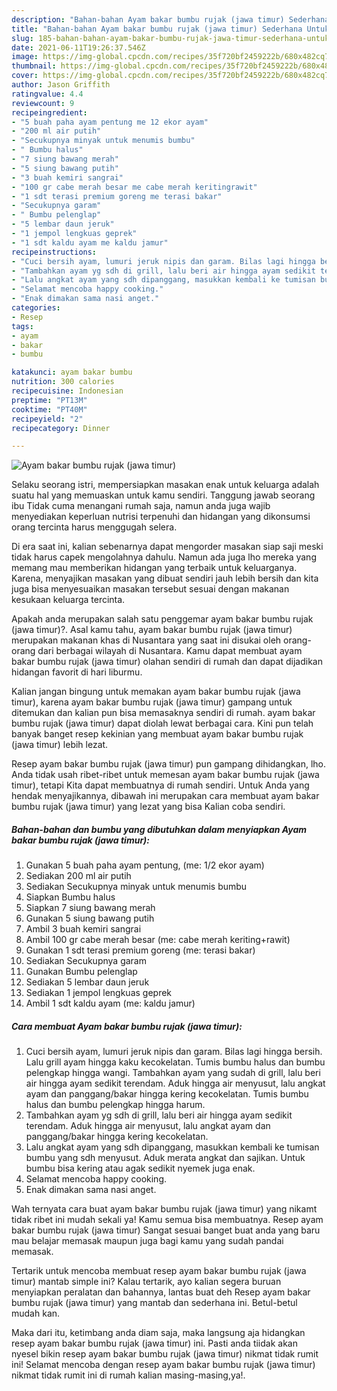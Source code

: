 ```yaml
---
description: "Bahan-bahan Ayam bakar bumbu rujak (jawa timur) Sederhana Untuk Jualan"
title: "Bahan-bahan Ayam bakar bumbu rujak (jawa timur) Sederhana Untuk Jualan"
slug: 185-bahan-bahan-ayam-bakar-bumbu-rujak-jawa-timur-sederhana-untuk-jualan
date: 2021-06-11T19:26:37.546Z
image: https://img-global.cpcdn.com/recipes/35f720bf2459222b/680x482cq70/ayam-bakar-bumbu-rujak-jawa-timur-foto-resep-utama.jpg
thumbnail: https://img-global.cpcdn.com/recipes/35f720bf2459222b/680x482cq70/ayam-bakar-bumbu-rujak-jawa-timur-foto-resep-utama.jpg
cover: https://img-global.cpcdn.com/recipes/35f720bf2459222b/680x482cq70/ayam-bakar-bumbu-rujak-jawa-timur-foto-resep-utama.jpg
author: Jason Griffith
ratingvalue: 4.4
reviewcount: 9
recipeingredient:
- "5 buah paha ayam pentung me 12 ekor ayam"
- "200 ml air putih"
- "Secukupnya minyak untuk menumis bumbu"
- " Bumbu halus"
- "7 siung bawang merah"
- "5 siung bawang putih"
- "3 buah kemiri sangrai"
- "100 gr cabe merah besar me cabe merah keritingrawit"
- "1 sdt terasi premium goreng me terasi bakar"
- "Secukupnya garam"
- " Bumbu pelenglap"
- "5 lembar daun jeruk"
- "1 jempol lengkuas geprek"
- "1 sdt kaldu ayam me kaldu jamur"
recipeinstructions:
- "Cuci bersih ayam, lumuri jeruk nipis dan garam. Bilas lagi hingga bersih. Lalu grill ayam hingga kaku kecokelatan. Tumis bumbu halus dan bumbu pelengkap hingga wangi. Tambahkan ayam yang sudah di grill, lalu beri air hingga ayam sedikit terendam. Aduk hingga air menyusut, lalu angkat ayam dan panggang/bakar hingga kering kecokelatan. Tumis bumbu halus dan bumbu pelengkap hingga harum."
- "Tambahkan ayam yg sdh di grill, lalu beri air hingga ayam sedikit terendam. Aduk hingga air menyusut, lalu angkat ayam dan panggang/bakar hingga kering kecokelatan."
- "Lalu angkat ayam yang sdh dipanggang, masukkan kembali ke tumisan bumbu yang sdh menyusut. Aduk merata angkat dan sajikan. Untuk bumbu bisa kering atau agak sedikit nyemek juga enak."
- "Selamat mencoba happy cooking."
- "Enak dimakan sama nasi anget."
categories:
- Resep
tags:
- ayam
- bakar
- bumbu

katakunci: ayam bakar bumbu 
nutrition: 300 calories
recipecuisine: Indonesian
preptime: "PT13M"
cooktime: "PT40M"
recipeyield: "2"
recipecategory: Dinner

---
```



![Ayam bakar bumbu rujak (jawa timur)](https://img-global.cpcdn.com/recipes/35f720bf2459222b/680x482cq70/ayam-bakar-bumbu-rujak-jawa-timur-foto-resep-utama.jpg)

Selaku seorang istri, mempersiapkan masakan enak untuk keluarga adalah suatu hal yang memuaskan untuk kamu sendiri. Tanggung jawab seorang ibu Tidak cuma menangani rumah saja, namun anda juga wajib menyediakan keperluan nutrisi terpenuhi dan hidangan yang dikonsumsi orang tercinta harus menggugah selera.

Di era  saat ini, kalian sebenarnya dapat mengorder masakan siap saji meski tidak harus capek mengolahnya dahulu. Namun ada juga lho mereka yang memang mau memberikan hidangan yang terbaik untuk keluarganya. Karena, menyajikan masakan yang dibuat sendiri jauh lebih bersih dan kita juga bisa menyesuaikan masakan tersebut sesuai dengan makanan kesukaan keluarga tercinta. 



Apakah anda merupakan salah satu penggemar ayam bakar bumbu rujak (jawa timur)?. Asal kamu tahu, ayam bakar bumbu rujak (jawa timur) merupakan makanan khas di Nusantara yang saat ini disukai oleh orang-orang dari berbagai wilayah di Nusantara. Kamu dapat membuat ayam bakar bumbu rujak (jawa timur) olahan sendiri di rumah dan dapat dijadikan hidangan favorit di hari liburmu.

Kalian jangan bingung untuk memakan ayam bakar bumbu rujak (jawa timur), karena ayam bakar bumbu rujak (jawa timur) gampang untuk ditemukan dan kalian pun bisa memasaknya sendiri di rumah. ayam bakar bumbu rujak (jawa timur) dapat diolah lewat berbagai cara. Kini pun telah banyak banget resep kekinian yang membuat ayam bakar bumbu rujak (jawa timur) lebih lezat.

Resep ayam bakar bumbu rujak (jawa timur) pun gampang dihidangkan, lho. Anda tidak usah ribet-ribet untuk memesan ayam bakar bumbu rujak (jawa timur), tetapi Kita dapat membuatnya di rumah sendiri. Untuk Anda yang hendak menyajikannya, dibawah ini merupakan cara membuat ayam bakar bumbu rujak (jawa timur) yang lezat yang bisa Kalian coba sendiri.

<!--inarticleads1-->

##### Bahan-bahan dan bumbu yang dibutuhkan dalam menyiapkan Ayam bakar bumbu rujak (jawa timur):

1. Gunakan 5 buah paha ayam pentung, (me: 1/2 ekor ayam)
1. Sediakan 200 ml air putih
1. Sediakan Secukupnya minyak untuk menumis bumbu
1. Siapkan  Bumbu halus
1. Siapkan 7 siung bawang merah
1. Gunakan 5 siung bawang putih
1. Ambil 3 buah kemiri sangrai
1. Ambil 100 gr cabe merah besar (me: cabe merah keriting+rawit)
1. Gunakan 1 sdt terasi premium goreng (me: terasi bakar)
1. Sediakan Secukupnya garam
1. Gunakan  Bumbu pelenglap
1. Sediakan 5 lembar daun jeruk
1. Sediakan 1 jempol lengkuas geprek
1. Ambil 1 sdt kaldu ayam (me: kaldu jamur)




<!--inarticleads2-->

##### Cara membuat Ayam bakar bumbu rujak (jawa timur):

1. Cuci bersih ayam, lumuri jeruk nipis dan garam. Bilas lagi hingga bersih. Lalu grill ayam hingga kaku kecokelatan. Tumis bumbu halus dan bumbu pelengkap hingga wangi. Tambahkan ayam yang sudah di grill, lalu beri air hingga ayam sedikit terendam. Aduk hingga air menyusut, lalu angkat ayam dan panggang/bakar hingga kering kecokelatan. Tumis bumbu halus dan bumbu pelengkap hingga harum.
1. Tambahkan ayam yg sdh di grill, lalu beri air hingga ayam sedikit terendam. Aduk hingga air menyusut, lalu angkat ayam dan panggang/bakar hingga kering kecokelatan.
1. Lalu angkat ayam yang sdh dipanggang, masukkan kembali ke tumisan bumbu yang sdh menyusut. Aduk merata angkat dan sajikan. Untuk bumbu bisa kering atau agak sedikit nyemek juga enak.
1. Selamat mencoba happy cooking.
1. Enak dimakan sama nasi anget.




Wah ternyata cara buat ayam bakar bumbu rujak (jawa timur) yang nikamt tidak ribet ini mudah sekali ya! Kamu semua bisa membuatnya. Resep ayam bakar bumbu rujak (jawa timur) Sangat sesuai banget buat anda yang baru mau belajar memasak maupun juga bagi kamu yang sudah pandai memasak.

Tertarik untuk mencoba membuat resep ayam bakar bumbu rujak (jawa timur) mantab simple ini? Kalau tertarik, ayo kalian segera buruan menyiapkan peralatan dan bahannya, lantas buat deh Resep ayam bakar bumbu rujak (jawa timur) yang mantab dan sederhana ini. Betul-betul mudah kan. 

Maka dari itu, ketimbang anda diam saja, maka langsung aja hidangkan resep ayam bakar bumbu rujak (jawa timur) ini. Pasti anda tiidak akan nyesel bikin resep ayam bakar bumbu rujak (jawa timur) nikmat tidak rumit ini! Selamat mencoba dengan resep ayam bakar bumbu rujak (jawa timur) nikmat tidak rumit ini di rumah kalian masing-masing,ya!.

